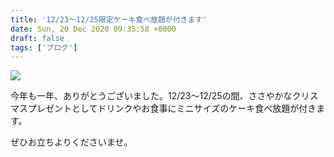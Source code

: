 ```yaml
---
title: '12/23〜12/25限定ケーキ食べ放題が付きます'
date: Sun, 20 Dec 2020 09:35:58 +0000
draft: false
tags: ['ブログ']
---
```


![](/images/2020/12/ケーキ食べ放題-812x1024.jpg)

今年も一年、ありがとうございました。12/23〜12/25の間、ささやかなクリスマスプレゼントとしてドリンクやお食事にミニサイズのケーキ食べ放題が付きます。

ぜひお立ちよりくださいませ。